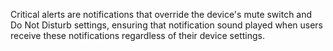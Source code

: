 Critical alerts are notifications that override the device's mute switch and Do Not Disturb settings, ensuring that notification sound played when users receive these notifications regardless of their device settings.
